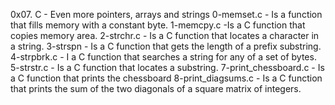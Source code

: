 0x07. C - Even more pointers, arrays and strings
0-memset.c - Is a  function that fills memory with a constant byte.
1-memcpy.c -Is a C function that copies memory area.
2-strchr.c - Is a C function that locates a character in a string.
3-strspn - Is a C function that gets the length of a prefix substring.
4-strpbrk.c - I a C function that searches a string for any of a set of bytes.
5-strstr.c - Is a C function that locates a substring.
7-print_chessboard.c - Is a C function that prints the chessboard
8-print_diagsums.c - Is a C function that prints the sum of the two diagonals of a square matrix of integers.
